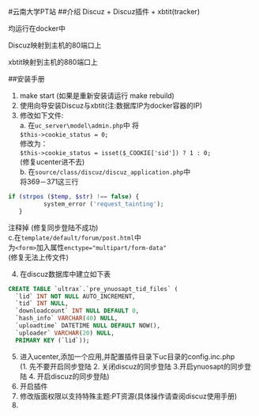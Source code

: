 #云南大学PT站
##介绍
Discuz + Discuz插件 + xbtit(tracker)

均运行在docker中

Discuz映射到主机的80端口上

xbtit映射到主机的880端口上

##安装手册
1. make start (如果是重新安装请运行 make rebuild)
2. 使用向导安装Discuz与xbtit(注:数据库IP为docker容器的IP)
3. 修改如下文件:  
a. 在`uc_server\model\admin.php`中
将  
`$this->cookie_status = 0;`  
修改为：  
`$this->cookie_status = isset($_COOKIE['sid']) ? 1 : 0;`  
(修复ucenter进不去)   
b. 在`source/class/discuz/discuz_application.php`中    
将369－371这三行
```php
if (strpos ($temp, $str) !== false) {
          system_error ('request_tainting');
   }
```
注释掉 
 (修复同步登陆不成功)  
 c.在`template/default/forum/post.html`中  
为`<form>`加入属性`enctype="multipart/form-data"`  
(修复无法上传文件)
 
4. 在discuz数据库中建立如下表
```sql
CREATE TABLE `ultrax`.`pre_ynuosapt_tid_files` (
  `lid` INT NOT NULL AUTO_INCREMENT,
  `tid` INT NULL,
  `downloadcount` INT NULL DEFAULT 0,
  `hash_info` VARCHAR(40) NULL,
  `uploadtime` DATETIME NULL DEFAULT NOW(),
  `uploader` VARCHAR(20) NULL,
  PRIMARY KEY (`lid`));
```
5. 进入ucenter,添加一个应用,并配置插件目录下uc目录的config.inc.php  
(1. 先不要开启同步登陆 2. 关闭discuz的同步登陆 3.开启ynuosapt的同步登陆 4. 开启discuz的同步登陆)
5. 开启插件
6. 修改版面权限以支持特殊主题:PT资源(具体操作请查阅discuz使用手册)
6. 